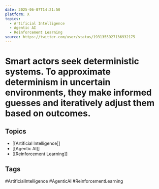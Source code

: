 ```yaml
---
date: 2025-06-07T14:21:50
platform: X
topics:
  - Artificial Intelligence
  - Agentic AI
  - Reinforcement Learning
source: https://twitter.com/user/status/1931355927136932175
---
```

# Smart actors seek deterministic systems. To approximate determinism in uncertain environments, they make informed guesses and iteratively adjust them based on outcomes.

## Topics
- [[Artificial Intelligence]]
- [[Agentic AI]]
- [[Reinforcement Learning]]

## Tags
#ArtificialIntelligence #AgenticAI #ReinforcementLearning